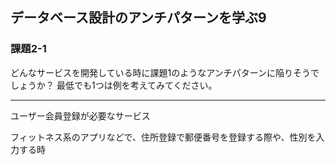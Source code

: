 ## データベース設計のアンチパターンを学ぶ9

### 課題2-1
どんなサービスを開発している時に課題1のようなアンチパターンに陥りそうでしょうか？
最低でも1つは例を考えてみてください。

***
ユーザー会員登録が必要なサービス

フィットネス系のアプリなどで、住所登録で郵便番号を登録する際や、性別を入力する時